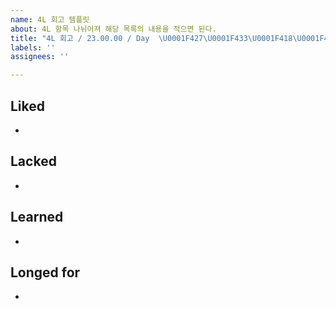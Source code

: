 ```yaml
---
name: 4L 회고 템플릿
about: 4L 항목 나뉘어져 해당 목록의 내용을 적으면 된다.
title: "4L 회고 / 23.00.00 / Day  \U0001F427\U0001F433\U0001F418\U0001F41D\U0001F40D\U0001F4AA"
labels: ''
assignees: ''

---
```


## Liked
- 


## Lacked
- 


## Learned
- 


## Longed for
-
